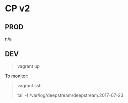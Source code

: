 CP v2
=====

PROD
----

n/a

DEV
----

> vagrant up

To monitor:

> vagrant ssh
>
> tail -f /var/log/deepstream/deepstream.2017-07-23

